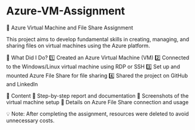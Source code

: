 # Azure-VM-Assignment
📌 Azure Virtual Machine and File Share Assignment

This project aims to develop fundamental skills in creating, managing, and sharing files on virtual machines using the Azure platform.

🚀 What Did I Do?
1️⃣ Created an Azure Virtual Machine (VM)
2️⃣ Connected to the Windows/Linux virtual machine using RDP or SSH
3️⃣ Set up and mounted Azure File Share for file sharing
4️⃣ Shared the project on GitHub and LinkedIn

📂 Content
📝 Step-by-step report and documentation
📸 Screenshots of the virtual machine setup
🔗 Details on Azure File Share connection and usage

💡 Note: After completing the assignment, resources were deleted to avoid unnecessary costs.
